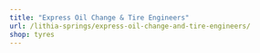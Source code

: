 ```yaml
---
title: "Express Oil Change & Tire Engineers"
url: /lithia-springs/express-oil-change-and-tire-engineers/
shop: tyres
---
```


